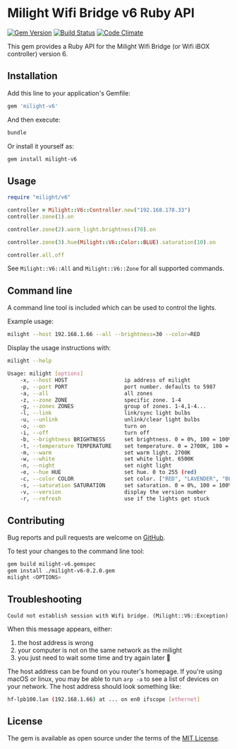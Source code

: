 # Milight Wifi Bridge v6 Ruby API

[![Gem Version](https://badge.fury.io/rb/milight-v6.svg)](https://badge.fury.io/rb/milight-v6)
[![Build Status](https://travis-ci.org/ppostma/milight-v6-api.svg?branch=master)](https://travis-ci.org/ppostma/milight-v6-api)
[![Code Climate](https://codeclimate.com/github/ppostma/milight-v6-api/badges/gpa.svg)](https://codeclimate.com/github/ppostma/milight-v6-api)

This gem provides a Ruby API for the Milight Wifi Bridge (or Wifi iBOX controller) version 6.

## Installation

Add this line to your application's Gemfile:

```ruby
gem 'milight-v6'
```

And then execute:

```bash
bundle
```

Or install it yourself as:

```bash
gem install milight-v6
```

## Usage

```ruby
require "milight/v6"

controller = Milight::V6::Controller.new("192.168.178.33")
controller.zone(1).on

controller.zone(2).warm_light.brightness(70).on

controller.zone(3).hue(Milight::V6::Color::BLUE).saturation(10).on

controller.all.off
```

See `Milight::V6::All` and `Milight::V6::Zone` for all supported commands.

## Command line

A command line tool is included which can be used to control the lights.

Example usage:

```bash
milight --host 192.168.1.66 --all --brightness=30 --color=RED
```

Display the usage instructions with:

```bash
milight --help
```

```bash
Usage: milight [options]
    -x, --host HOST                  ip address of milight
    -p, --port PORT                  port number. defaults to 5987
    -a, --all                        all zones
    -z, --zone ZONE                  specific zone. 1-4
    -g, --zones ZONES                group of zones. 1-4,1-4...
    -l, --link                       link/sync light bulbs
    -u, --unlink                     unlink/clear light bulbs
    -o, --on                         turn on
    -i, --off                        turn off
    -b, --brightness BRIGHTNESS      set brightness. 0 = 0%, 100 = 100%
    -t, --temperature TEMPERATURE    set temperature. 0 = 2700K, 100 = 6500K
    -m, --warm                       set warm light. 2700K
    -w, --white                      set white light. 6500K
    -n, --night                      set night light
    -e, --hue HUE                    set hue. 0 to 255 (red)
    -c, --color COLOR                set color. ["RED", "LAVENDER", "BLUE", "AQUA", "GREEN", "LIME", "YELLOW", "ORANGE"]
    -s, --saturation SATURATION      set saturation. 0 = 0%, 100 = 100%
    -v, --version                    display the version number
    -r, --refresh                    use if the lights get stuck
```

## Contributing

Bug reports and pull requests are welcome on [GitHub](https://github.com/ppostma/milight-v6-api).

To test your changes to the command line tool:

```bash
gem build milight-v6.gemspec
gem install ./milight-v6-0.2.0.gem
milight <OPTIONS>
```

## Troubleshooting

`Could not establish session with Wifi bridge. (Milight::V6::Exception)`

When this message appears, either:

1. the host address is wrong
2. your computer is not on the same network as the milight
3. you just need to wait some time and try again later 🤷

The host address can be found on you router's homepage. If you're using macOS or linux, you may be able to run `arp -a` to see a list of devices on your network. The host address should look something like:

```bash
hf-lpb100.lan (192.168.1.66) at ... on en0 ifscope [ethernet]
```

## License

The gem is available as open source under the terms of the [MIT License](https://opensource.org/licenses/MIT).
